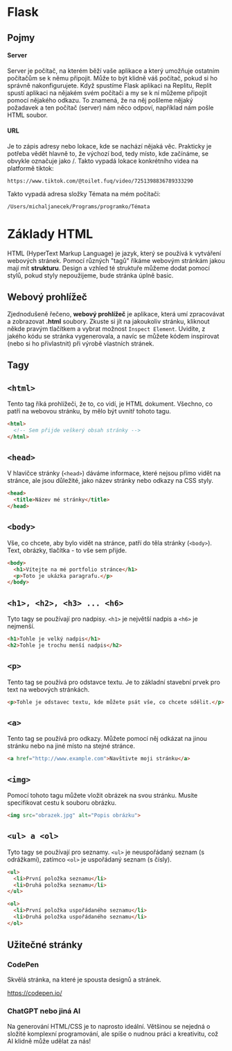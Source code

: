 # Flask

## Pojmy

#### Server
Server je počítač, na kterém běží vaše aplikace a který umožňuje ostatním počítačům se k němu připojit.
Může to být klidně váš počítač, pokud si ho správně nakonfigurujete.
Když spustíme Flask aplikaci na Replitu, Replit spustí aplikaci na nějakém svém počítači a my se k ní můžeme připojit pomocí nějakého odkazu.
To znamená, že na něj pošleme nějaký požadavek a ten počítač (server) nám něco odpoví, například nám pošle HTML soubor.

#### URL
Je to zápis adresy nebo lokace, kde se nachází nějaká věc. Prakticky je potřeba vědět hlavně to, že výchozí bod, tedy místo, kde začínáme, se obvykle označuje jako /.
Takto vypadá lokace konkrétního videa na platformě tiktok: 

```http request
https://www.tiktok.com/@toilet.fuq/video/7251398836789333290
```

Takto vypadá adresa složky Témata na mém počítači:
```http request
/Users/michaljanecek/Programs/programko/Témata
```

# Základy HTML

HTML (HyperText Markup Language) je jazyk, který se používá k vytváření webových stránek.
Pomocí různých "tagů" říkáme webovým stránkám jakou mají mít **strukturu**.
Design a vzhled té struktuře můžeme dodat pomocí stylů, pokud styly nepoužijeme, bude stránka úplně basic.


## Webový prohlížeč

Zjednodušeně řečeno, **webový prohlížeč** je aplikace, která umí zpracovávat a zobrazovat **.html** soubory.
Zkuste si jít na jakoukoliv stránku, kliknout někde pravým tlačítkem a vybrat možnost `Inspect Element`.
Uvidíte, z jakého kódu se stránka vygenerovala, a navíc se můžete kódem inspirovat (nebo si ho přivlastnit) při výrobě vlastních stránek.


## Tagy 

## `<html>`
Tento tag říká prohlížeči, že to, co vidí, je HTML dokument. Všechno, co patří na webovou stránku, by mělo být uvnitř tohoto tagu.

```html
<html>
  <!-- Sem přijde veškerý obsah stránky -->
</html>
```

## `<head>`

V hlavičce stránky (`<head>`) dáváme informace, které nejsou přímo vidět na stránce, ale jsou důležité, jako název stránky nebo odkazy na CSS styly.

```html
<head>
  <title>Název mé stránky</title>
</head>
```

## `<body>`
Vše, co chcete, aby bylo vidět na stránce, patří do těla stránky (`<body>`). Text, obrázky, tlačítka - to vše sem přijde.

```html
<body>
  <h1>Vítejte na mé portfolio stránce</h1>
  <p>Toto je ukázka paragrafu.</p>
</body>
```


## `<h1>, <h2>, <h3> ... <h6>`
Tyto tagy se používají pro nadpisy. `<h1>` je největší nadpis a `<h6>` je nejmenší.


```html
<h1>Tohle je velký nadpis</h1>
<h2>Tohle je trochu menší nadpis</h2>
```


## `<p>`
Tento tag se používá pro odstavce textu. Je to základní stavební prvek pro text na webových stránkách.

```html
<p>Tohle je odstavec textu, kde můžete psát vše, co chcete sdělit.</p>
```

## `<a>`
Tento tag se používá pro odkazy. Můžete pomocí něj odkázat na jinou stránku nebo na jiné místo na stejné stránce.

```html
<a href="http://www.example.com">Navštivte moji stránku</a>
```

## `<img>`
Pomocí tohoto tagu můžete vložit obrázek na svou stránku. Musíte specifikovat cestu k souboru obrázku.

```html
<img src="obrazek.jpg" alt="Popis obrázku">
```

## `<ul> a <ol>`
Tyto tagy se používají pro seznamy. `<ul>` je neuspořádaný seznam (s odrážkami), zatímco `<ol>` je uspořádaný seznam (s čísly).
```html
<ul>
  <li>První položka seznamu</li>
  <li>Druhá položka seznamu</li>
</ul>

<ol>
  <li>První položka uspořádaného seznamu</li>
  <li>Druhá položka uspořádaného seznamu</li>
</ol>
```

## Užitečné stránky

### CodePen

Skvělá stránka, na které je spousta designů a stránek.

https://codepen.io/

### ChatGPT nebo jiná AI

Na generování HTML/CSS je to naprosto ideální.
Většinou se nejedná o složité komplexní programování, ale spíše o nudnou práci a kreativitu, což AI klidně může udělat za nás!
